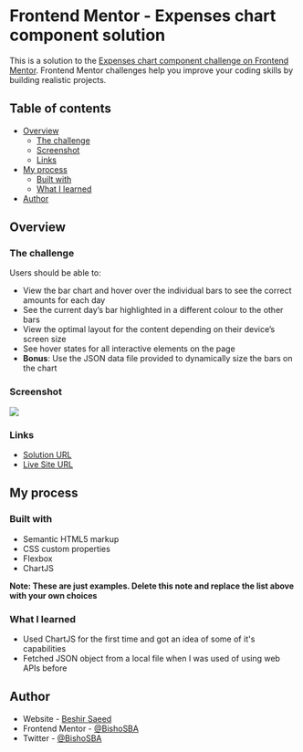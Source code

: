 # Frontend Mentor - Expenses chart component solution

This is a solution to the [Expenses chart component challenge on Frontend Mentor](https://www.frontendmentor.io/challenges/expenses-chart-component-e7yJBUdjwt). Frontend Mentor challenges help you improve your coding skills by building realistic projects. 

## Table of contents

- [Overview](#overview)
  - [The challenge](#the-challenge)
  - [Screenshot](#screenshot)
  - [Links](#links)
- [My process](#my-process)
  - [Built with](#built-with)
  - [What I learned](#what-i-learned)
- [Author](#author)

## Overview

### The challenge

Users should be able to:

- View the bar chart and hover over the individual bars to see the correct amounts for each day
- See the current day’s bar highlighted in a different colour to the other bars
- View the optimal layout for the content depending on their device’s screen size
- See hover states for all interactive elements on the page
- **Bonus**: Use the JSON data file provided to dynamically size the bars on the chart

### Screenshot

![](https://user-images.githubusercontent.com/33199065/215551903-3479436c-038a-4b0a-8b44-7fc58edb2ecf.png)


### Links

-   [Solution URL](https://github.com/BishoSBA/Expenses-Chart)
-   [Live Site URL](https://bishosba.github.io/Expenses-Chart/)

## My process

### Built with

- Semantic HTML5 markup
- CSS custom properties
- Flexbox
- ChartJS

**Note: These are just examples. Delete this note and replace the list above with your own choices**

### What I learned

- Used ChartJS for the first time and got an idea of some of it's capabilities
- Fetched JSON object from a local file when I was used of using web APIs before

## Author

-   Website - [Beshir Saeed](https://beshir.tech)
-   Frontend Mentor - [@BishoSBA](https://www.frontendmentor.io/profile/BishoSBA)
-   Twitter - [@BishoSBA](https://www.twitter.com/BishoSBA)
